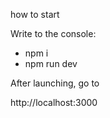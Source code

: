how to start

Write to the console:

- npm i
- npm run dev

After launching, go to

http://localhost:3000